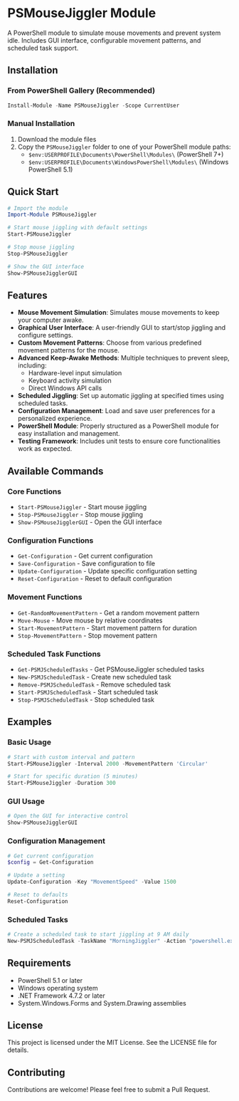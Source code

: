 # PSMouseJiggler Module

A PowerShell module to simulate mouse movements and prevent system idle. Includes GUI interface, configurable movement patterns, and scheduled task support.

## Installation

### From PowerShell Gallery (Recommended)
```powershell
Install-Module -Name PSMouseJiggler -Scope CurrentUser
```

### Manual Installation
1. Download the module files
2. Copy the `PSMouseJiggler` folder to one of your PowerShell module paths:
   - `$env:USERPROFILE\Documents\PowerShell\Modules\` (PowerShell 7+)
   - `$env:USERPROFILE\Documents\WindowsPowerShell\Modules\` (Windows PowerShell 5.1)

## Quick Start

```powershell
# Import the module
Import-Module PSMouseJiggler

# Start mouse jiggling with default settings
Start-PSMouseJiggler

# Stop mouse jiggling
Stop-PSMouseJiggler

# Show the GUI interface
Show-PSMouseJigglerGUI
```

## Features

- **Mouse Movement Simulation**: Simulates mouse movements to keep your computer awake.
- **Graphical User Interface**: A user-friendly GUI to start/stop jiggling and configure settings.
- **Custom Movement Patterns**: Choose from various predefined movement patterns for the mouse.
- **Advanced Keep-Awake Methods**: Multiple techniques to prevent sleep, including:
  - Hardware-level input simulation
  - Keyboard activity simulation
  - Direct Windows API calls
- **Scheduled Jiggling**: Set up automatic jiggling at specified times using scheduled tasks.
- **Configuration Management**: Load and save user preferences for a personalized experience.
- **PowerShell Module**: Properly structured as a PowerShell module for easy installation and management.
- **Testing Framework**: Includes unit tests to ensure core functionalities work as expected.

## Available Commands

### Core Functions
- `Start-PSMouseJiggler` - Start mouse jiggling
- `Stop-PSMouseJiggler` - Stop mouse jiggling
- `Show-PSMouseJigglerGUI` - Open the GUI interface

### Configuration Functions
- `Get-Configuration` - Get current configuration
- `Save-Configuration` - Save configuration to file
- `Update-Configuration` - Update specific configuration setting
- `Reset-Configuration` - Reset to default configuration

### Movement Functions
- `Get-RandomMovementPattern` - Get a random movement pattern
- `Move-Mouse` - Move mouse by relative coordinates
- `Start-MovementPattern` - Start movement pattern for duration
- `Stop-MovementPattern` - Stop movement pattern

### Scheduled Task Functions
- `Get-PSMJScheduledTasks` - Get PSMouseJiggler scheduled tasks
- `New-PSMJScheduledTask` - Create new scheduled task
- `Remove-PSMJScheduledTask` - Remove scheduled task
- `Start-PSMJScheduledTask` - Start scheduled task
- `Stop-PSMJScheduledTask` - Stop scheduled task

## Examples

### Basic Usage
```powershell
# Start with custom interval and pattern
Start-PSMouseJiggler -Interval 2000 -MovementPattern 'Circular'

# Start for specific duration (5 minutes)
Start-PSMouseJiggler -Duration 300
```

### GUI Usage
```powershell
# Open the GUI for interactive control
Show-PSMouseJigglerGUI
```

### Configuration Management
```powershell
# Get current configuration
$config = Get-Configuration

# Update a setting
Update-Configuration -Key "MovementSpeed" -Value 1500

# Reset to defaults
Reset-Configuration
```

### Scheduled Tasks
```powershell
# Create a scheduled task to start jiggling at 9 AM daily
New-PSMJScheduledTask -TaskName "MorningJiggler" -Action "powershell.exe -Command 'Start-PSMouseJiggler -Duration 3600'" -StartTime (Get-Date "09:00")
```

## Requirements

- PowerShell 5.1 or later
- Windows operating system
- .NET Framework 4.7.2 or later
- System.Windows.Forms and System.Drawing assemblies

## License

This project is licensed under the MIT License. See the LICENSE file for details.

## Contributing

Contributions are welcome! Please feel free to submit a Pull Request.

